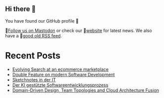 ## Hi there 👋

You have found our GitHub profile 🌈

🦣[Follow us on Mastodon](https://ijug.social/@jugpaderborn) or check our 🔖[website](https://jug-pb.gitlab.io/) for latest news.
We also have a 📰[good old RSS feed](https://jug-pb.gitlab.io/feed.xml).

# Recent Posts

<!-- BLOG-POST-LIST:START -->
- [Evolving Search at an ecommerce marketplace](https://jug-pb.gitlab.io/blog/2025/evolving-search.html)
- [Double Feature on modern Software Development](https://jug-pb.gitlab.io/blog/2025/modern-software-and-elixir.html)
- [Sketchnotes in der IT](https://jug-pb.gitlab.io/blog/2025/sketchnotes.html)
- [Der KI gestützte Softwareentwicklungsprozess](https://jug-pb.gitlab.io/blog/2025/ki-in-der-softwareentwicklung.html)
- [Domain-Driven Design, Team Topologies and Cloud Architecture Fusion](https://jug-pb.gitlab.io/blog/2025/ddd.html)
<!-- BLOG-POST-LIST:END -->